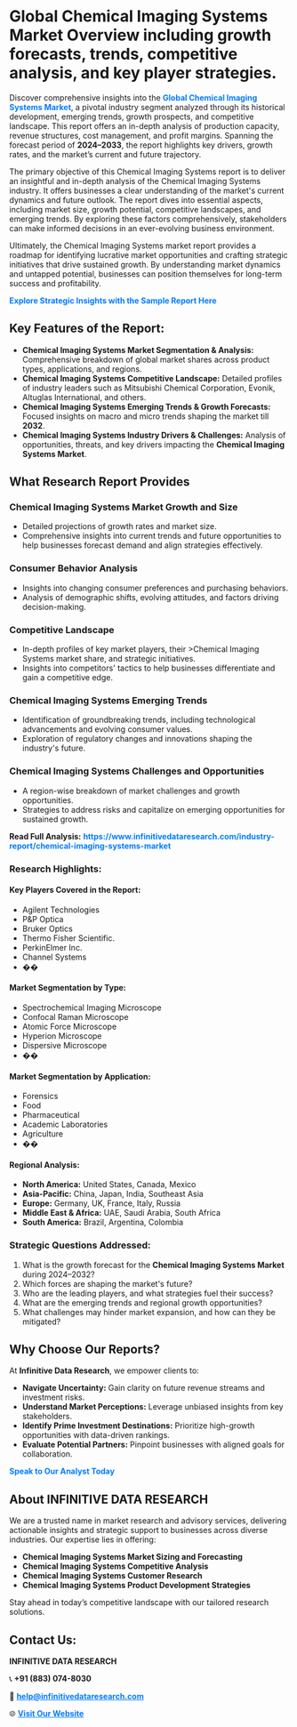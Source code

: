 <h1>Global Chemical Imaging Systems Market Overview including growth forecasts, trends, competitive analysis, and key player strategies.</h1>
<p>
Discover comprehensive insights into the 
<a href="https://www.infinitivedataresearch.com/industry-report/chemical-imaging-systems-market" rel="dofollow" style="color: #007BFF; text-decoration: none;"><strong>Global Chemical Imaging Systems Market</strong></a>, a pivotal industry segment analyzed through its historical development, emerging trends, growth prospects, and competitive landscape. This report offers an in-depth analysis of production capacity, revenue structures, cost management, and profit margins. Spanning the forecast period of <strong>2024–2033</strong>, the report highlights key drivers, growth rates, and the market’s current and future trajectory.
</p>
<p>
The primary objective of this Chemical Imaging Systems report is to deliver an insightful and in-depth analysis of the Chemical Imaging Systems industry. It offers businesses a clear understanding of the market's current dynamics and future outlook. The report dives into essential aspects, including market size, growth potential, competitive landscapes, and emerging trends. By exploring these factors comprehensively, stakeholders can make informed decisions in an ever-evolving business environment.
</p>
<p>
Ultimately, the Chemical Imaging Systems market report provides a roadmap for identifying lucrative market opportunities and crafting strategic initiatives that drive sustained growth. By understanding market dynamics and untapped potential, businesses can position themselves for long-term success and profitability.
</p>
<p>
<a href="https://www.infinitivedataresearch.com/request-sample/reportId=109102" style="color: #007BFF; text-decoration: none;"><strong>Explore Strategic Insights with the Sample Report Here</strong></a>
</p>

<h2>Key Features of the Report:</h2>
<ul>
<li><strong>Chemical Imaging Systems Market Segmentation & Analysis:</strong> Comprehensive breakdown of global market shares across product types, applications, and regions.</li>
<li><strong>Chemical Imaging Systems Competitive Landscape:</strong> Detailed profiles of industry leaders such as Mitsubishi Chemical Corporation, Evonik, Altuglas International, and others.</li>
<li><strong>Chemical Imaging Systems Emerging Trends & Growth Forecasts:</strong> Focused insights on macro and micro trends shaping the market till <strong>2032</strong>.</li>
<li><strong>Chemical Imaging Systems Industry Drivers & Challenges:</strong> Analysis of opportunities, threats, and key drivers impacting the <strong>Chemical Imaging Systems Market</strong>.</li>
</ul>

<h2>What Research Report Provides</h2>
<h3>Chemical Imaging Systems Market Growth and Size</h3>
<ul>
<li>Detailed projections of growth rates and market size.</li>
<li>Comprehensive insights into current trends and future opportunities to help businesses forecast demand and align strategies effectively.</li>
</ul>

<h3>Consumer Behavior Analysis</h3>
<ul>
<li>Insights into changing consumer preferences and purchasing behaviors.</li>
<li>Analysis of demographic shifts, evolving attitudes, and factors driving decision-making.</li>
</ul>

<h3>Competitive Landscape</h3>
<ul>
<li>In-depth profiles of key market players, their >Chemical Imaging Systems market share, and strategic initiatives.</li>
<li>Insights into competitors' tactics to help businesses differentiate and gain a competitive edge.</li>
</ul>

<h3>Chemical Imaging Systems Emerging Trends</h3>
<ul>
<li>Identification of groundbreaking trends, including technological advancements and evolving consumer values.</li>
<li>Exploration of regulatory changes and innovations shaping the industry's future.</li>
</ul>

<h3>Chemical Imaging Systems Challenges and Opportunities</h3>
<ul>
<li>A region-wise breakdown of market challenges and growth opportunities.</li>
<li>Strategies to address risks and capitalize on emerging opportunities for sustained growth.</li>
</ul>
<p><strong>Read Full Analysis:</strong> <a href="https://www.infinitivedataresearch.com/industry-report/chemical-imaging-systems-market" rel="dofollow" style="color: #007BFF; text-decoration: none;"><strong>https://www.infinitivedataresearch.com/industry-report/chemical-imaging-systems-market</strong></a></p>
<h3>Research Highlights:</h3>
<h4>Key Players Covered in the Report:</h4>
<ul><li>Agilent Technologies</li><li>P&amp;P Optica</li><li>Bruker Optics</li><li>Thermo Fisher Scientific.</li><li>PerkinElmer Inc.</li><li>Channel Systems</li><li>��</li></ul>
<h4>Market Segmentation by Type:</h4>
<ul><li>Spectrochemical Imaging Microscope</li><li>Confocal Raman Microscope</li><li>Atomic Force Microscope</li><li>Hyperion Microscope</li><li>Dispersive Microscope</li><li>��</li></ul>
<h4>Market Segmentation by Application:</h4>
<ul><li>Forensics</li><li>Food</li><li>Pharmaceutical</li><li>Academic Laboratories</li><li>Agriculture</li><li>��</li></ul>

<h4>Regional Analysis:</h4>
<ul>
<li><strong>North America:</strong> United States, Canada, Mexico</li>
<li><strong>Asia-Pacific:</strong> China, Japan, India, Southeast Asia</li>
<li><strong>Europe:</strong> Germany, UK, France, Italy, Russia</li>
<li><strong>Middle East & Africa:</strong> UAE, Saudi Arabia, South Africa</li>
<li><strong>South America:</strong> Brazil, Argentina, Colombia</li>
</ul>

<h3>Strategic Questions Addressed:</h3>
<ol>
<li>What is the growth forecast for the <strong>Chemical Imaging Systems Market</strong> during 2024–2032?</li>
<li>Which forces are shaping the market's future?</li>
<li>Who are the leading players, and what strategies fuel their success?</li>
<li>What are the emerging trends and regional growth opportunities?</li>
<li>What challenges may hinder market expansion, and how can they be mitigated?</li>
</ol>

<h2>Why Choose Our Reports?</h2>
<p>At <strong>Infinitive Data Research</strong>, we empower clients to:</p>
<ul>
<li><strong>Navigate Uncertainty:</strong> Gain clarity on future revenue streams and investment risks.</li>
<li><strong>Understand Market Perceptions:</strong> Leverage unbiased insights from key stakeholders.</li>
<li><strong>Identify Prime Investment Destinations:</strong> Prioritize high-growth opportunities with data-driven rankings.</li>
<li><strong>Evaluate Potential Partners:</strong> Pinpoint businesses with aligned goals for collaboration.</li>
</ul>
<p><a href="https://www.infinitivedataresearch.com/industry-report/chemical-imaging-systems-market" rel="dofollow" style="color: #007BFF; text-decoration: none;"><strong>Speak to Our Analyst Today</strong></a></p>

<h2>About INFINITIVE DATA RESEARCH</h2>
<p>We are a trusted name in market research and advisory services, delivering actionable insights and strategic support to businesses across diverse industries. Our expertise lies in offering:</p>
<ul>
<li><strong>Chemical Imaging Systems Market Sizing and Forecasting</strong></li>
<li><strong>Chemical Imaging Systems Competitive Analysis</strong></li>
<li><strong>Chemical Imaging Systems Customer Research</strong></li>
<li><strong>Chemical Imaging Systems Product Development Strategies</strong></li>
</ul>
<p>Stay ahead in today’s competitive landscape with our tailored research solutions.</p>

<h2>Contact Us:</h2>
<p><strong>INFINITIVE DATA RESEARCH</strong></p>
<p>📞 <strong>+91 (883) 074-8030</strong></p>
<p>📧 <strong><a href="mailto:help@infinitivedataresearch.com" style="color: #007BFF;">help@infinitivedataresearch.com</a></strong></p>
<p>🌐 <strong><a href="https://www.infinitivedataresearch.com" rel="dofollow" style="color: #007BFF;">Visit Our Website</a></strong></p>